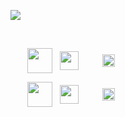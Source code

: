 [github]:https://github.com/crbyxwpzfl/crbyxwpzfl/discussions
[twitter]:https://twitter.com/crbyxwpzfl
[facebook]:https://facebook.com/crbyxwpzfl
[snapchat]:https://snapchat.com/add/crbyxwpzfl
[paypal]:https://paypal.me/crbyxwpzfl
[applemusic]:https://music.apple.com/profile/crbyxwpzfl

[nvim]:https://github.com/crbyxwpzfl/nvim
[git]:https://github.com/crbyxwpzfl/git
[ffmpeg]:https://github.com/crbyxwpzfl/ffmpeg
[gists]:https://github.com/crbyxwpzfl/gists
[nodejs]:https://github.com/crbyxwpzfl/nodejs
[python]:https://github.com/crbyxwpzfl/python

[<img src="https://pbs.twimg.com/profile_banners/2177054297/1512901091/1500x500" />][twitter]

[<img align="right" src="https://user-images.githubusercontent.com/60987359/110203036-2d821680-7e6c-11eb-9527-5d9d74d4a274.png" width="13" height="13" />][paypal]
&nbsp;
[<img align="right" src="https://user-images.githubusercontent.com/60987359/110144639-d8e18b80-7dd8-11eb-802e-722045971ed9.png" width="13" height="13" />][facebook]
&nbsp;
[<img align="right" src="https://user-images.githubusercontent.com/60987359/110201339-d9beff80-7e62-11eb-98d2-7079db37dacf.png" width="13" height="13" />][twitter]
&nbsp;
[<img align="right" src="https://user-images.githubusercontent.com/60987359/110144767-fd3d6800-7dd8-11eb-91a3-8e36cb6d30ed.png" width="13" height="13" />][snapchat]
&nbsp;
[<img align="right" src="https://user-images.githubusercontent.com/60987359/110144629-d5e69b00-7dd8-11eb-87e9-603d613ff9d8.png" width="13" height="13" />][github]
&nbsp;
[<img align="right" src="https://user-images.githubusercontent.com/60987359/110204874-af2a7200-7e75-11eb-862a-81ded242801f.png" height="11" />][applemusic]
&nbsp;


[<img align="center" src="https://user-images.githubusercontent.com/60987359/110212615-81a4ef00-7e9c-11eb-8374-1d36e8428969.png" height="15" />][git]
&nbsp;
[<img align="center" src="https://user-images.githubusercontent.com/60987359/110212616-823d8580-7e9c-11eb-87d1-0ea914870bee.png" height="40" />][ffmpeg]
&nbsp;
[<img align="center" src="https://user-images.githubusercontent.com/60987359/110212617-82d61c00-7e9c-11eb-820b-f61e564868b2.png" height="30" />][nvim]
&nbsp;
[<img align="center" src="https://user-images.githubusercontent.com/60987359/110212618-82d61c00-7e9c-11eb-90f7-af0c1f6b9922.png" height="15" />][python]
&nbsp;
[<img align="center" src="https://user-images.githubusercontent.com/60987359/110212620-836eb280-7e9c-11eb-8755-be547b25a1a1.png" height="20" />][nodejs]
&nbsp;
[<img align="center" src="https://user-images.githubusercontent.com/60987359/110212621-836eb280-7e9c-11eb-8a02-d451c7c0abb0.png" height="15" />][gists]
&nbsp;

[<img align="center" src="https://user-images.githubusercontent.com/60987359/110212615-81a4ef00-7e9c-11eb-8374-1d36e8428969.png" height="15" />][git]
&nbsp;
[<img align="center" src="https://user-images.githubusercontent.com/60987359/110212616-823d8580-7e9c-11eb-87d1-0ea914870bee.png" height="40" />][ffmpeg]
&nbsp;
[<img align="center" src="https://user-images.githubusercontent.com/60987359/110212617-82d61c00-7e9c-11eb-820b-f61e564868b2.png" height="30" />][nvim]
&nbsp;
[<img align="center" src="https://user-images.githubusercontent.com/60987359/110212618-82d61c00-7e9c-11eb-90f7-af0c1f6b9922.png" height="15" />][python]
&nbsp;
[<img align="center" src="https://user-images.githubusercontent.com/60987359/110212620-836eb280-7e9c-11eb-8755-be547b25a1a1.png" height="20" />][nodejs]
&nbsp;
[<img align="center" src="https://user-images.githubusercontent.com/60987359/110212621-836eb280-7e9c-11eb-8a02-d451c7c0abb0.png" height="15" />][gists]
&nbsp;
